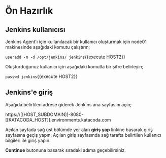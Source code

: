 # Ön Hazırlık

## Jenkins kullanıcısı

Jenkins Agent'ı için kullanılacak bir kullanıcı oluşturmak için node01 makinesinde aşağıdaki komutu çalıştırın;

`useradd -m -d /opt/jenkins/ jenkins`{{execute HOST2}}

Oluşturduğunuz kullanıcı için aşağıdaki komutla bir şifre belirleyin;

`passwd jenkins`{{execute HOST2}}

## Jenkins'e giriş

Aşağıda belirtilen adrese giderek Jenkins ana sayfasını açın;

https://[[HOST_SUBDOMAIN]]-8080-[[KATACODA_HOST]].environments.katacoda.com

Açılan sayfada sağ üst bölümde yer alan **giriş yap** linkine basarak giriş sayfasına geçiş yapın.
Açılan giriş sayfasında sağ tarafta belirtilen kullanıcı bilgileri ile giriş yapın.

**Continue** butonuna basarak sıradaki adıma geçebilirsiniz.
